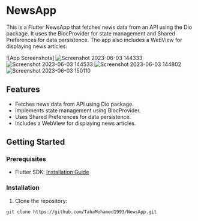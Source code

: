 # NewsApp

This is a Flutter NewsApp that fetches news data from an API using the Dio package. It uses the BlocProvider for state management and Shared Preferences for data persistence. The app also includes a WebView for displaying news articles.

![App Screenshots]
![Screenshot 2023-06-03 144333](https://github.com/TahaMohamed1993/NewsApp/assets/91631512/134f3c65-311e-4149-b769-121c228c007c)
![Screenshot 2023-06-03 144533](https://github.com/TahaMohamed1993/NewsApp/assets/91631512/70519b6e-0a3c-4ca6-a20c-e72263c63b8b)
![Screenshot 2023-06-03 144802](https://github.com/TahaMohamed1993/NewsApp/assets/91631512/8ad36f33-a68e-4277-b546-6ff28614c1a6)
![Screenshot 2023-06-03 150110](https://github.com/TahaMohamed1993/NewsApp/assets/91631512/e6c383fd-d2b6-437d-8f31-e1b2c30b9da4)


## Features

- Fetches news data from API using Dio package.
- Implements state management using BlocProvider.
- Uses Shared Preferences for data persistence.
- Includes a WebView for displaying news articles.

## Getting Started

### Prerequisites

- Flutter SDK: [Installation Guide](https://flutter.dev/docs/get-started/install)

### Installation

1. Clone the repository:

```bash
git clone https://github.com/TahaMohamed1993/NewsApp.git
